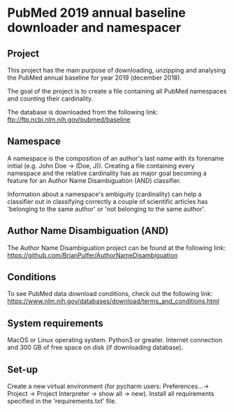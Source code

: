# PubMed 2019 annual baseline downloader and namespacer

## Project
This project has the main purpose of downloading, unzipping and analysing the PubMed annual baseline for year 2019 
(december 2018).

The goal of the project is to create a file containing all PubMed namespaces and counting their cardinality.

The database is downloaded from the following link:
ftp://ftp.ncbi.nlm.nih.gov/pubmed/baseline

## Namespace
A namespace is the composition of an author's last name with its forename initial (e.g. John Doe -> (Doe, J)).
Creating a file containing every namespace and the relative cardinality has as major goal becoming a feature for an 
Author Name Disambiguation (AND) classifier.

Information about a namespace's ambiguity (cardinality) can help a classifier out in classifying correctly a couple of
scientific articles has 'belonging to the same author' or 'not belonging to the same author'.

## Author Name Disambiguation (AND)
The Author Name Disambiguation project can be found at the following link: 
https://github.com/BrianPulfer/AuthorNameDisambiguation

## Conditions
To see PubMed data download conditions, check out the following link:
https://www.nlm.nih.gov/databases/download/terms_and_conditions.html

## System requirements
MacOS or Linux operating system. Python3 or greater. Internet connection and 300 GB of free space on disk 
(if downloading database).

## Set-up
Create a new virtual environment (for pycharm users: Preferences...-> Project -> Project Interpreter -> show all -> new).
Install all requirements specified in the 'requirements.txt' file.
